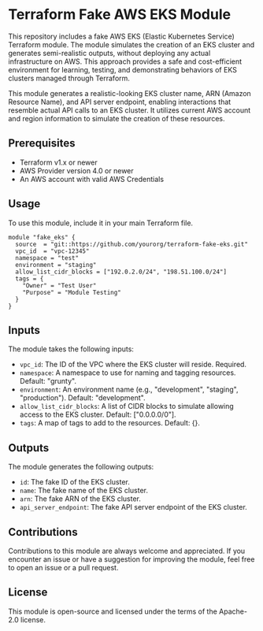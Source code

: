 # Terraform Fake AWS EKS Module

This repository includes a fake AWS EKS (Elastic Kubernetes Service) Terraform module. The module simulates the creation of an EKS cluster and generates semi-realistic outputs, without deploying any actual infrastructure on AWS. This approach provides a safe and cost-efficient environment for learning, testing, and demonstrating behaviors of EKS clusters managed through Terraform.

This module generates a realistic-looking EKS cluster name, ARN (Amazon Resource Name), and API server endpoint, enabling interactions that resemble actual API calls to an EKS cluster. It utilizes current AWS account and region information to simulate the creation of these resources.

## Prerequisites

- Terraform v1.x or newer
- AWS Provider version 4.0 or newer
- An AWS account with valid AWS Credentials

## Usage

To use this module, include it in your main Terraform file.

```hcl
module "fake_eks" {
  source  = "git::https://github.com/yourorg/terraform-fake-eks.git"
  vpc_id  = "vpc-12345"
  namespace = "test"
  environment = "staging"
  allow_list_cidr_blocks = ["192.0.2.0/24", "198.51.100.0/24"]
  tags = {
    "Owner" = "Test User"
    "Purpose" = "Module Testing"
  }
}
```

## Inputs

The module takes the following inputs:

- `vpc_id`: The ID of the VPC where the EKS cluster will reside. Required.
- `namespace`: A namespace to use for naming and tagging resources. Default: "grunty".
- `environment`: An environment name (e.g., "development", "staging", "production"). Default: "development".
- `allow_list_cidr_blocks`: A list of CIDR blocks to simulate allowing access to the EKS cluster. Default: ["0.0.0.0/0"].
- `tags`: A map of tags to add to the resources. Default: {}.

## Outputs

The module generates the following outputs:

- `id`: The fake ID of the EKS cluster.
- `name`: The fake name of the EKS cluster.
- `arn`: The fake ARN of the EKS cluster.
- `api_server_endpoint`: The fake API server endpoint of the EKS cluster.

## Contributions

Contributions to this module are always welcome and appreciated. If you encounter an issue or have a suggestion for improving the module, feel free to open an issue or a pull request.

## License

This module is open-source and licensed under the terms of the Apache-2.0 license.

